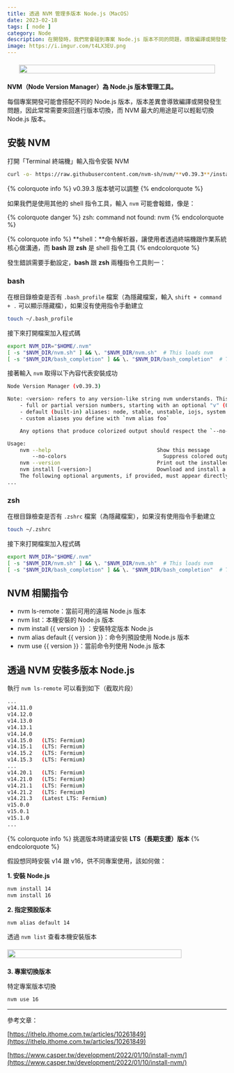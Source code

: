 ```yaml
---
title: 透過 NVM 管理多版本 Node.js（MacOS）
date: 2023-02-18
tags: [ node ]
category: Node
description: 在開發時，我們常會碰到專案 Node.js 版本不同的問題，導致編譯或開發發生錯誤，因此常常需要來回進行版本切換，透過 NVM，我們可以輕鬆地管理 Node.js 版本
image: https://i.imgur.com/t4LX3EU.png
---
```


<div style="display: flex; justify-content: center; margin: 20px 0;">
    <img style="width: 100%; max-width: 450px;" src="https://i.imgur.com/t4LX3EU.png">
</div>

**NVM（Node Version Manager）為 Node.js 版本管理工具。**

每個專案開發可能會搭配不同的 Node.js 版本，版本差異會導致編譯或開發發生問題，因此常常需要來回進行版本切換，而 NVM 最大的用途是可以輕鬆切換 Node.js 版本。

<!-- more -->

## **安裝 NVM**

打開「Terminal 終端機」輸入指令安裝 NVM

```bash
curl -o- https://raw.githubusercontent.com/nvm-sh/nvm/**v0.39.3**/install.sh | bash
```

{% colorquote info %}
v0.39.3 版本號可以調整
{% endcolorquote %}

如果我們是使用其他的 shell 指令工具，輸入 `nvm` 可能會報錯，像是：

{% colorquote danger %}
zsh: command not found: nvm
{% endcolorquote %}

{% colorquote info %}
**shell：**命令解析器，讓使用者透過終端機跟作業系統核心做溝通，而 **bash** 跟 **zsh** 是 shell 指令工具
{% endcolorquote %}

發生錯誤需要手動設定，**bash** 跟 **zsh** 兩種指令工具則一：

### **bash**

在根目錄檢查是否有 `.bash_profile` 檔案（為隱藏檔案，輸入 `shift + command + .` 可以顯示隱藏檔），如果沒有使用指令手動建立

```bash
touch ~/.bash_profile
```

接下來打開檔案加入程式碼

```bash
export NVM_DIR="$HOME/.nvm"
[ -s "$NVM_DIR/nvm.sh" ] && \. "$NVM_DIR/nvm.sh"  # This loads nvm
[ -s "$NVM_DIR/bash_completion" ] && \. "$NVM_DIR/bash_completion"  # This loads nvm bash_completion
```

接著輸入 `nvm` 取得以下內容代表安裝成功

```bash
Node Version Manager (v0.39.3)

Note: <version> refers to any version-like string nvm understands. This includes:
    - full or partial version numbers, starting with an optional "v" (0.10, v0.1.2, v1)
    - default (built-in) aliases: node, stable, unstable, iojs, system
    - custom aliases you define with `nvm alias foo`

    Any options that produce colorized output should respect the `--no-colors` option.

Usage:
    nvm --help                                  Show this message
        --no-colors                               Suppress colored output
    nvm --version                               Print out the installed version of nvm
    nvm install [<version>]                     Download and install a <version>. Uses .nvmrc if available and version is omitted.
    The following optional arguments, if provided, must appear directly after `nvm install`:
...
```

### **zsh**

在根目錄檢查是否有 `.zshrc` 檔案（為隱藏檔案），如果沒有使用指令手動建立

```bash
touch ~/.zshrc
```

接下來打開檔案加入程式碼

```bash
export NVM_DIR="$HOME/.nvm"
[ -s "$NVM_DIR/nvm.sh" ] && \. "$NVM_DIR/nvm.sh"  # This loads nvm
[ -s "$NVM_DIR/bash_completion" ] && \. "$NVM_DIR/bash_completion"  # This loads nvm bash_completion
```

## **NVM 相關指令**

- nvm ls-remote：當前可用的遠端 Node.js 版本
- nvm list：本機安裝的 Node.js 版本
- nvm install {{ version }} ：安裝特定版本 Node.js
- nvm alias default {{ version }}：命令列預設使用 Node.js 版本
- nvm use {{ version }}：當前命令列使用 Node.js 版本

## **透過 NVM 安裝多版本 Node.js**

執行 `nvm ls-remote` 可以看到如下（截取片段）

```bash
...
v14.11.0
v14.12.0
v14.13.0
v14.13.1
v14.14.0
v14.15.0   (LTS: Fermium)
v14.15.1   (LTS: Fermium)
v14.15.2   (LTS: Fermium)
v14.15.3   (LTS: Fermium)
...
v14.20.1   (LTS: Fermium)
v14.21.0   (LTS: Fermium)
v14.21.1   (LTS: Fermium)
v14.21.2   (LTS: Fermium)
v14.21.3   (Latest LTS: Fermium)
v15.0.0
v15.0.1
v15.1.0
...
```

{% colorquote info %}
挑選版本時建議安裝 **LTS（長期支援）版本**
{% endcolorquote %}

假設想同時安裝 v14 跟 v16，供不同專案使用，該如何做：

**1. 安裝 Node.js**

```bash
nvm install 14
nvm install 16
```

**2. 指定預設版本**

```bash
nvm alias default 14
```

透過 `nvm list` 查看本機安裝版本

<div style="display: flex; justify-content: left; margin: 20px 0;">
    <img style="width: 100%; max-width: 400px;" src="https://i.imgur.com/AOpVXxL.png">
</div>

**3. 專案切換版本**

特定專案版本切換

```bash
nvm use 16
```

---

參考文章：

[https://ithelp.ithome.com.tw/articles/10261849](https://ithelp.ithome.com.tw/articles/10261849)

[https://www.casper.tw/development/2022/01/10/install-nvm/](https://www.casper.tw/development/2022/01/10/install-nvm/)